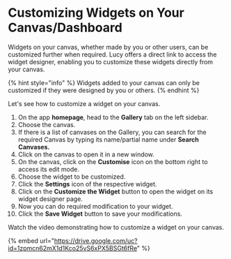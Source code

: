 # Customizing Widgets on Your Canvas/Dashboard

Widgets on your canvas, whether made by you or other users, can be customized further when required. Lucy offers a direct link to access the widget designer, enabling you to customize these widgets directly from your canvas.

{% hint style="info" %}
Widgets added to your canvas can only be customized if they were designed by you or others.
{% endhint %}

Let's see how to customize a widget on your canvas.

1. On the app **homepage**, head to the **Gallery** tab on the left sidebar.
2. Choose the canvas.
3. If there is a list of canvases on the Gallery, you can search for the required Canvas by typing its name/partial name under **Search Canvases.**
4. Click on the canvas to open it in a new window.
5. On the canvas, click on the **Customise** icon on the bottom right to access its edit mode.
6. Choose the widget to be customized.
7. Click the **Settings** icon of the respective widget.
8. Click on the **Customize the Widget** button to open the widget on its widget designer page.
9. Now you can do required modification to your widget.
10. Click the **Save Widget** button to save your modifications.

Watch the video demonstrating how to customize a widget on your canvas.

{% embed url="https://drive.google.com/uc?id=1zpmcn62mX1d1Kco25vS6xPX5BSGt6fRe" %}
